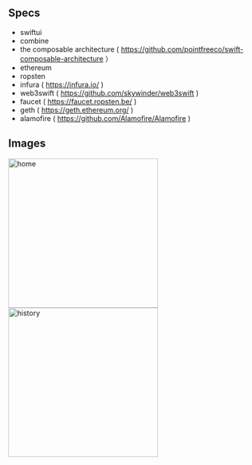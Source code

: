 ## Specs

- swiftui
- combine
- the composable architecture ( https://github.com/pointfreeco/swift-composable-architecture ）
- ethereum
- ropsten
- infura ( https://infura.io/ )
- web3swift ( https://github.com/skywinder/web3swift )
- faucet ( https://faucet.ropsten.be/ )
- geth ( https://geth.ethereum.org/ )
- alamofire ( https://github.com/Alamofire/Alamofire )

## Images
<img width="300" alt="home" src="https://user-images.githubusercontent.com/2268288/149966864-36eccade-b7c1-45dd-8c05-b15664ed1226.png"> <img width="300" alt="history" src="https://user-images.githubusercontent.com/2268288/149966882-32513791-5621-4d73-b405-fbf85349c073.png">
